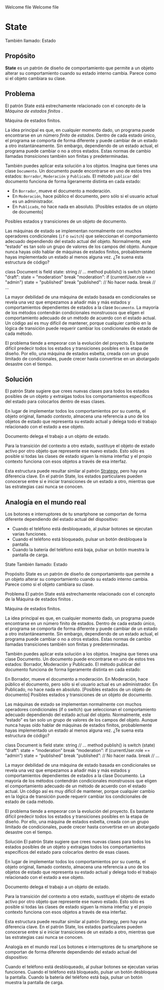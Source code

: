 Welcome file
Welcome file
# State

También llamado:  Estado

## Propósito

**State**  es un patrón de diseño de comportamiento que permite a un objeto alterar su comportamiento cuando su estado interno cambia. Parece como si el objeto cambiara su clase.


## Problema

El patrón State está estrechamente relacionado con el concepto de la  _Máquina de estados finitos_ .



Máquina de estados finitos.

La idea principal es que, en cualquier momento dado, un programa puede encontrarse en un número  _finito_  de  _estados_. Dentro de cada estado único, el programa se comporta de forma diferente y puede cambiar de un estado a otro instantáneamente. Sin embargo, dependiendo de un estado actual, el programa puede cambiar o no a otros estados. Estas normas de cambio llamadas  _transiciones_  también son finitas y predeterminadas.

También puedes aplicar esta solución a los objetos. Imagina que tienes una clase  `Documento`. Un documento puede encontrarse en uno de estos tres estados:  `Borrador`,  `Moderación`  y  `Publicado`. El método  `publicar`  del documento funciona de forma ligeramente distinta en cada estado:

-   En  `Borrador`, mueve el documento a moderación.
-   En  `Moderación`, hace público el documento, pero sólo si el usuario actual es un administrador.
-   En  `Publicado`, no hace nada en absoluto.
[Posibles estados de un objeto de documento]

Posibles estados y transiciones de un objeto de documento.

Las máquinas de estado se implementan normalmente con muchos operadores condicionales (`if`  o  `switch`) que seleccionan el comportamiento adecuado dependiendo del estado actual del objeto. Normalmente, este “estado” es tan solo un grupo de valores de los campos del objeto. Aunque nunca hayas oído hablar de máquinas de estados finitos, probablemente hayas implementado un estado al menos alguna vez. ¿Te suena esta estructura de código?

class Document is
    field state: string
    // ...
    method publish() is
        switch (state)
            "draft":
                state = "moderation"
                break
            "moderation":
                if (currentUser.role == "admin")
                    state = "published"
                break
            "published":
                // No hacer nada.
                break
    // ...

La mayor debilidad de una máquina de estado basada en condicionales se revela una vez que empezamos a añadir más y más estados y comportamientos dependientes de estados a la clase  `Documento`. La mayoría de los métodos contendrán condicionales monstruosos que eligen el comportamiento adecuado de un método de acuerdo con el estado actual. Un código así es muy difícil de mantener, porque cualquier cambio en la lógica de transición puede requerir cambiar los condicionales de estado de cada método.

El problema tiende a empeorar con la evolución del proyecto. Es bastante difícil predecir todos los estados y transiciones posibles en la etapa de diseño. Por ello, una máquina de estados esbelta, creada con un grupo limitado de condicionales, puede crecer hasta convertirse en un abotargado desastre con el tiempo.

## Solución

El patrón State sugiere que crees nuevas clases para todos los estados posibles de un objeto y extraigas todos los comportamientos específicos del estado para colocarlos dentro de esas clases.

En lugar de implementar todos los comportamientos por su cuenta, el objeto original, llamado  _contexto_, almacena una referencia a uno de los objetos de estado que representa su estado actual y delega todo el trabajo relacionado con el estado a ese objeto.

Documento delega el trabajo a un objeto de estado.

Para la transición del contexto a otro estado, sustituye el objeto de estado activo por otro objeto que represente ese nuevo estado. Esto sólo es posible si todas las clases de estado siguen la misma interfaz y el propio contexto funciona con esos objetos a través de esa interfaz.

Esta estructura puede resultar similar al patrón  [Strategy](https://refactoring.guru/es/design-patterns/strategy), pero hay una diferencia clave. En el patrón State, los estados particulares pueden conocerse entre sí e iniciar transiciones de un estado a otro, mientras que las estrategias casi nunca se conocen.

## Analogía en el mundo real

Los botones e interruptores de tu smartphone se comportan de forma diferente dependiendo del estado actual del dispositivo:

-   Cuando el teléfono está desbloqueado, al pulsar botones se ejecutan varias funciones.
-   Cuando el teléfono está bloqueado, pulsar un botón desbloquea la pantalla.
-   Cuando la batería del teléfono está baja, pulsar un botón muestra la pantalla de carga.


State
También llamado: Estado

Propósito
State es un patrón de diseño de comportamiento que permite a un objeto alterar su comportamiento cuando su estado interno cambia. Parece como si el objeto cambiara su clase.

Problema
El patrón State está estrechamente relacionado con el concepto de la Máquina de estados finitos .

Máquina de estados finitos.

La idea principal es que, en cualquier momento dado, un programa puede encontrarse en un número finito de estados. Dentro de cada estado único, el programa se comporta de forma diferente y puede cambiar de un estado a otro instantáneamente. Sin embargo, dependiendo de un estado actual, el programa puede cambiar o no a otros estados. Estas normas de cambio llamadas transiciones también son finitas y predeterminadas.

También puedes aplicar esta solución a los objetos. Imagina que tienes una clase Documento. Un documento puede encontrarse en uno de estos tres estados: Borrador, Moderación y Publicado. El método publicar del documento funciona de forma ligeramente distinta en cada estado:

En Borrador, mueve el documento a moderación.
En Moderación, hace público el documento, pero sólo si el usuario actual es un administrador.
En Publicado, no hace nada en absoluto.
[Posibles estados de un objeto de documento]
Posibles estados y transiciones de un objeto de documento.

Las máquinas de estado se implementan normalmente con muchos operadores condicionales (if o switch) que seleccionan el comportamiento adecuado dependiendo del estado actual del objeto. Normalmente, este “estado” es tan solo un grupo de valores de los campos del objeto. Aunque nunca hayas oído hablar de máquinas de estados finitos, probablemente hayas implementado un estado al menos alguna vez. ¿Te suena esta estructura de código?

class Document is
field state: string
// …
method publish() is
switch (state)
“draft”:
state = “moderation”
break
“moderation”:
if (currentUser.role == “admin”)
state = “published”
break
“published”:
// No hacer nada.
break
// …

La mayor debilidad de una máquina de estado basada en condicionales se revela una vez que empezamos a añadir más y más estados y comportamientos dependientes de estados a la clase Documento. La mayoría de los métodos contendrán condicionales monstruosos que eligen el comportamiento adecuado de un método de acuerdo con el estado actual. Un código así es muy difícil de mantener, porque cualquier cambio en la lógica de transición puede requerir cambiar los condicionales de estado de cada método.

El problema tiende a empeorar con la evolución del proyecto. Es bastante difícil predecir todos los estados y transiciones posibles en la etapa de diseño. Por ello, una máquina de estados esbelta, creada con un grupo limitado de condicionales, puede crecer hasta convertirse en un abotargado desastre con el tiempo.

Solución
El patrón State sugiere que crees nuevas clases para todos los estados posibles de un objeto y extraigas todos los comportamientos específicos del estado para colocarlos dentro de esas clases.

En lugar de implementar todos los comportamientos por su cuenta, el objeto original, llamado contexto, almacena una referencia a uno de los objetos de estado que representa su estado actual y delega todo el trabajo relacionado con el estado a ese objeto.

Documento delega el trabajo a un objeto de estado.

Para la transición del contexto a otro estado, sustituye el objeto de estado activo por otro objeto que represente ese nuevo estado. Esto sólo es posible si todas las clases de estado siguen la misma interfaz y el propio contexto funciona con esos objetos a través de esa interfaz.

Esta estructura puede resultar similar al patrón Strategy, pero hay una diferencia clave. En el patrón State, los estados particulares pueden conocerse entre sí e iniciar transiciones de un estado a otro, mientras que las estrategias casi nunca se conocen.

Analogía en el mundo real
Los botones e interruptores de tu smartphone se comportan de forma diferente dependiendo del estado actual del dispositivo:

Cuando el teléfono está desbloqueado, al pulsar botones se ejecutan varias funciones.
Cuando el teléfono está bloqueado, pulsar un botón desbloquea la pantalla.
Cuando la batería del teléfono está baja, pulsar un botón muestra la pantalla de carga.